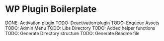 # WP Plugin Boilerplate

DONE: Activation plugin
TODO: Deactivation plugin
TODO: Enqueue Assets
TODO: Admin Menu
TODO: Libs Directory
TODO: Added helper functions
TODO: Generate Directory structure
TODO: Generate Readme file